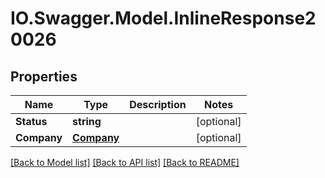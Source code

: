 # IO.Swagger.Model.InlineResponse20026
## Properties

Name | Type | Description | Notes
------------ | ------------- | ------------- | -------------
**Status** | **string** |  | [optional] 
**Company** | [**Company**](Company.md) |  | [optional] 

[[Back to Model list]](../README.md#documentation-for-models) [[Back to API list]](../README.md#documentation-for-api-endpoints) [[Back to README]](../README.md)

